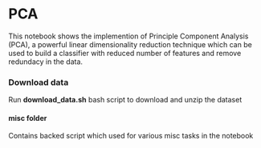 # PCA
This notebook shows the implemention of Principle Component Analysis (PCA), a powerful linear dimensionality reduction technique which can be used to build a classifier with reduced number of features and remove redundacy in the data.

### Download data
Run **download_data.sh** bash script to download and unzip the dataset

#### misc folder
Contains backed script which used for various misc tasks in the notebook
